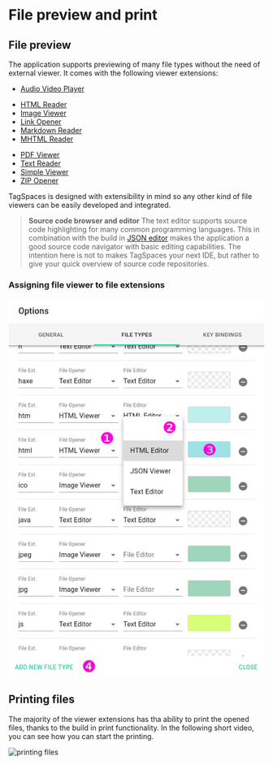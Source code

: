 # File preview and print

## File preview

The application supports previewing of many file types without the need of external viewer. It comes with the following viewer extensions:

* [Audio Video Player](extensions/viewerAudioVideo.md)
<!-- * [EPUB Reader](extensions/viewerEPUB.md)-->
* [HTML Reader](extensions/viewerHTML.md)
* [Image Viewer](extensions/viewerImage.md)
* [Link Opener](extensions/viewerURL.md)
* [Markdown Reader](extensions/viewerMD.md)
* [MHTML Reader](extensions/viewerMHTML.md)
<!--* [ODF Viewer](extensions/editorODF.md)-->
* [PDF Viewer](extensions/viewerPDF.md)
* [Text Reader](extensions/viewerText.md)
* [Simple Viewer](extensions/viewerBrowser.md)
* [ZIP Opener](extensions/viewerZIP.md)

TagSpaces is designed with extensibility in mind so any other kind of file viewers can be easily developed and integrated.

> **Source code browser and editor** The text editor supports source code highlighting for many common programming languages. This in combination with the build in [JSON editor](/extensions/editorJSON.md) makes the application a good source code navigator with basic editing capabilities. The intention here is not to makes TagSpaces your next IDE, but rather to give your quick overview of source code repositories.

### Assigning file viewer to file extensions

![settings tab file types](media/settings-tab-file-types.png)

<!-- ## Floating Action Button

At let lower right corner of the interface, you will find a **Floating Action Button** (or FAB), first introduced in Google's material design specification. The FAB you find TagSpaces slightly differs from he original material idea, inasmuch as it does not only allow a single action to be performed, but rather houses an overflow menu, which opens a contextually aware dialog. What the dialog offers depends on what is currently open, or what view the focus is on. The various menu options of the FAB overflow menu will be discussed in more detail, where relevant.
-->

## Printing files
The majority of the viewer extensions has tha ability to print the opened files, thanks to the build in print functionality. In the following short video, you can see how you can start the printing.

![printing files](media/printing.gif)
